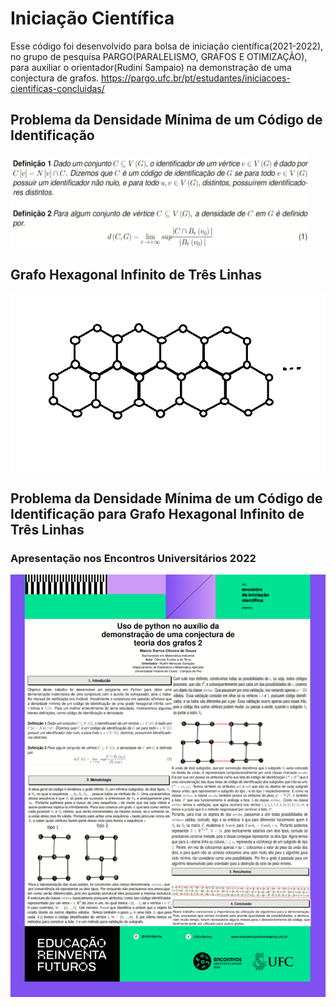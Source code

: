 # Iniciação Científica
Esse código foi desenvolvido para bolsa de iniciação científica(2021-2022), no grupo de pesquisa PARGO(PARALELISMO, GRAFOS E OTIMIZAÇÃO), para auxiliar o orientador(Rudini Sampaio) na demonstração de uma conjectura de grafos. https://pargo.ufc.br/pt/estudantes/iniciacoes-cientificas-concluidas/

## Problema da Densidade Mínima de um Código de Identificação
![GHITL](https://github.com/MarcioB1999/Iniciacao_cientifica/blob/main/Definicao.png)

## Grafo Hexagonal Infinito de Três Linhas
![GHITL](https://github.com/MarcioB1999/Iniciacao_cientifica/blob/main/Grafo%20Hexagonal%20de%20Tres%20Linhas%20Infinitos.png)

## Problema da Densidade Mínima de um Código de Identificação para Grafo Hexagonal Infinito de Três Linhas
### Apresentação nos Encontros Universitários 2022
![GHITL](https://github.com/MarcioB1999/Iniciacao_cientifica/blob/main/ApresentacaoEU.png)
